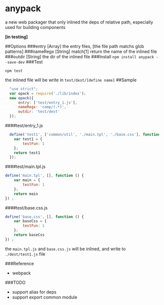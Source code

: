 # anypack
a new web packager that only inlined the deps of relative path, especially used for building components


**[in testing]**

##Options
###entry [Array]
the entry files, [the file path matchs glob patterns]
###nameRegx [String]
match[1] return the name of the inlined file
###outdir [String]
the dir of the inlined file
###Install
`npm install anypack --save-dev`
###Test
```shell
npm test
```

the inlined file will be write in `test/dest/[define name]`
##Sample
```js
  "use strict";
  var opack = require('./lib/index');
  new opack({
      entry: ['test/entry_1.js'],
      nameRegx: 'comp/(.*)',
      outdir: 'test/dest'
  });
```
####test/entry_1.js
```js
  define('test1', ['common/util', './main.tpl', './base.css'], function () {
    var test1 = {
        testFun: 1
    };
    return test1
  });
```
####test/main.tpl.js
```js
define('main.tpl', [], function () {
    var main = {
        testFun: 1
    };
    return main
}) ;
```
####test/base.css.js
```js
define('base.css', [], function () {
    var baseCss = {
        testFun: 1
    };
    return baseCss
}) ;
```
the `main.tpl.js` and `base.css.js` will be inlined, and write to `./dest/test1.js` file

###Reference
- webpack

###TODO
- support alias for deps
- support export common module
